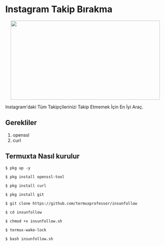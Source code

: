 # Instagram Takip Bırakma
<p align="center">
  <img src="https://1.bp.blogspot.com/-8J-oK3_EcNw/X2X9W9XspgI/AAAAAAAAARk/BDfV9K82qCI7fFUAnd8adFp51vgluNtIgCLcBGAsYHQ/s1080/Screenshot_20200919_181403.jpg" width="470" height="250">
</p>
Instagram'daki Tüm Takipçilerinizi Takip Etmemek İçin En İyi Araç.

## Gerekliler
1. openssl
2. curl

## Termuxta Nasıl kurulur

`$ pkg up -y`

`$ pkg install openssl-tool`

`$ pkg install curl`

`$ pkg install git`

`$ git clone https://github.com/termuxprofessor/insunfollow`

`$ cd insunfollow`

`$ chmod +x insunfollow.sh`

`$ termux-wake-lock`

`$ bash insunfollow.sh`

